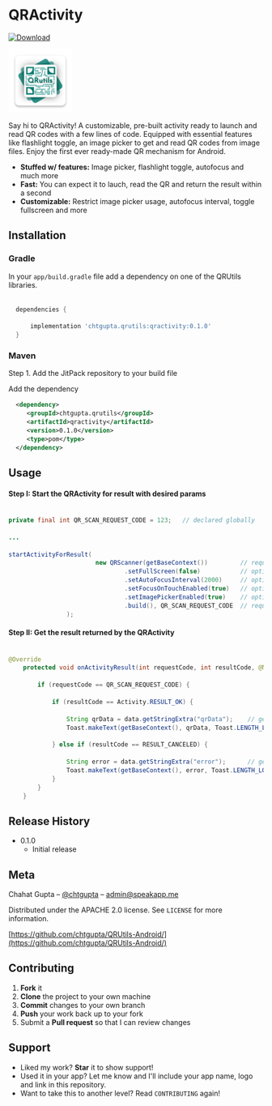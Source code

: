 # QRActivity

[ ![Download](https://api.bintray.com/packages/chtgupta/QRUtils/chtgupta.qrutils.qractivity/images/download.svg) ](https://bintray.com/chtgupta/QRUtils/chtgupta.qrutils.qractivity/_latestVersion)

<img src="../img/ic_logo.png" width="25%" height="25%" />

Say hi to QRActivity! A customizable, pre-built activity ready to launch and read QR codes with a few lines of code. Equipped with essential features like flashlight toggle, an image picker to get and read QR codes from image files. Enjoy the first ever ready-made QR mechanism for Android.

* **Stuffed w/ features:** Image picker, flashlight toggle, autofocus and much more
* **Fast:** You can expect it to lauch, read the QR and return the result within a second
* **Customizable:** Restrict image picker usage, autofocus interval, toggle fullscreen and more

## Installation

### Gradle

In your `app/build.gradle` file add a dependency on one of the QRUtils libraries.

```groovy

  dependencies {

      implementation 'chtgupta.qrutils:qractivity:0.1.0'
  }

```

### Maven

Step 1. Add the JitPack repository to your build file

Add the dependency

```xml
  <dependency>
     <groupId>chtgupta.qrutils</groupId>
     <artifactId>qractivity</artifactId>
     <version>0.1.0</version>
     <type>pom</type>
  </dependency>
```

## Usage

#### Step I: Start the QRActivity for result with desired params

```java

private final int QR_SCAN_REQUEST_CODE = 123;	// declared globally

...

startActivityForResult(
                        new QRScanner(getBaseContext())         // required
                                .setFullScreen(false)           // optional
                                .setAutoFocusInterval(2000)     // optional
                                .setFocusOnTouchEnabled(true)   // optional
                                .setImagePickerEnabled(true)    // optional
                                .build(), QR_SCAN_REQUEST_CODE  // required
                );

```

#### Step II: Get the result returned by the QRActivity

```java

@Override
    protected void onActivityResult(int requestCode, int resultCode, @Nullable Intent data) {

        if (requestCode == QR_SCAN_REQUEST_CODE) {

            if (resultCode == Activity.RESULT_OK) {

                String qrData = data.getStringExtra("qrData");    // getting scanned QR data
                Toast.makeText(getBaseContext(), qrData, Toast.LENGTH_LONG).show();

            } else if (resultCode == RESULT_CANCELED) {

                String error = data.getStringExtra("error");      // getting the error message (in case one occurs)
                Toast.makeText(getBaseContext(), error, Toast.LENGTH_LONG).show();
            }
        }
    }
```

## Release History

* 0.1.0
	* Initial release

## Meta

Chahat Gupta – [@chtgupta](https://chtgupta.github.io) – admin@speakapp.me

Distributed under the APACHE 2.0 license. See ``LICENSE`` for more information.

[https://github.com/chtgupta/QRUtils-Android/](https://github.com/chtgupta/QRUtils-Android/)

## Contributing

1. **Fork** it
2. **Clone** the project to your own machine
3. **Commit** changes to your own branch
4. **Push** your work back up to your fork
5. Submit a **Pull request** so that I can review changes

## Support

* Liked my work? **Star** it to show support!
* Used it in your app? Let me know and I'll include your app name, logo and link in this repository.
* Want to take this to another level? Read ``CONTRIBUTING`` again!

